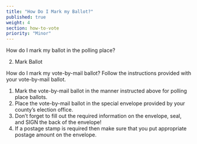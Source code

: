 ```yaml
---
title: "How Do I Mark my Ballot?"
published: true
weight: 4
section: how-to-vote
priority: "Minor"
---
```

How do I mark my ballot in the polling place?

                 
 2. Mark Ballot                  

         


How do I mark my vote-by-mail ballot?
Follow the instructions provided with your vote-by-mail ballot.  
1.  Mark the vote-by-mail ballot in the manner instructed above for polling place ballots.  
2.  Place the vote-by-mail ballot in the special envelope provided by your county’s election office.  
3.  Don’t forget to fill out the required information on the envelope, seal, and SIGN the back of the envelope!
4.  If a postage stamp is required then make sure that you put appropriate postage amount on the envelope.
